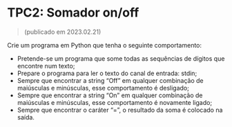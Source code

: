 # TPC2: Somador on/off

> (publicado em 2023.02.21)

Crie um programa em Python que tenha o seguinte comportamento:

* Pretende-se um programa que some todas as sequências de dígitos que encontre num texto;  
* Prepare o programa para ler o texto do canal de entrada: stdin;  
* Sempre que encontrar a string “Off” em qualquer combinação de maiúsculas e minúsculas, esse comportamento é desligado;  
* Sempre que encontrar a string “On” em qualquer combinação de maiúsculas e minúsculas, esse comportamento é novamente ligado;  
* Sempre que encontrar o caráter “=”, o resultado da soma é colocado na saída.  
